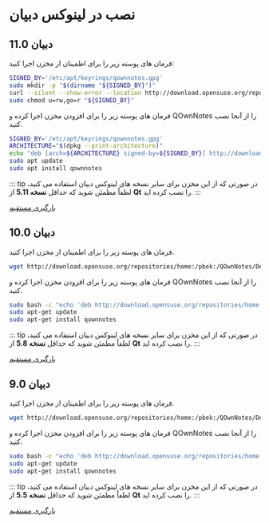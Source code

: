 # نصب در لینوکس دبیان

## دبیان 11.0

فرمان های پوسته زیر را برای اطمینان از مخزن اجرا کنید:

```bash
SIGNED_BY='/etc/apt/keyrings/qownnotes.gpg'
sudo mkdir -p "$(dirname "${SIGNED_BY}")"
curl --silent --show-error --location http://download.opensuse.org/repositories/home:/pbek:/QOwnNotes/Debian_11/Release.key | gpg --dearmor | sudo tee "${SIGNED_BY}" > /dev/null
sudo chmod u=rw,go=r "${SIGNED_BY}"
```

فرمان های پوسته زیر را برای افزودن مخزن اجرا کرده و QOwnNotes را از آنجا نصب کنید.

```bash
SIGNED_BY='/etc/apt/keyrings/qownnotes.gpg'
ARCHITECTURE="$(dpkg --print-architecture)"
echo "deb [arch=${ARCHITECTURE} signed-by=${SIGNED_BY}] http://download.opensuse.org/repositories/home:/pbek:/QOwnNotes/Debian_11/ /" | sudo tee /etc/apt/sources.list.d/qownnotes.list > /dev/null
sudo apt update
sudo apt install qownnotes
```

::: tip
در صورتی که از این مخزن برای سایر نسخه های لینوکس دبیان استفاده می کنید، لطفاً مطمئن شوید که حداقل **نسخه 5.11** از **Qt** را نصب کرده اید.
:::

[بارگیری مستقیم](https://download.opensuse.org/repositories/home:/pbek:/QOwnNotes/Debian_11)

## دبیان 10.0

فرمان های پوسته زیر را برای اطمینان از مخزن اجرا کنید.

```bash
wget http://download.opensuse.org/repositories/home:/pbek:/QOwnNotes/Debian_10/Release.key -O - | sudo apt-key add -
```

فرمان های پوسته زیر را برای افزودن مخزن اجرا کرده و QOwnNotes را از آنجا نصب کنید.

```bash
sudo bash -c "echo 'deb http://download.opensuse.org/repositories/home:/pbek:/QOwnNotes/Debian_10/ /' >> /etc/apt/sources.list.d/qownnotes.list"
sudo apt-get update
sudo apt-get install qownnotes
```

::: tip
در صورتی که از این مخزن برای سایر نسخه های لینوکس دبیان استفاده می کنید، لطفاً مطمئن شوید که حداقل **نسخه 5.8** از **Qt** را نصب کرده اید.
:::

[بارگیری مستقیم](https://download.opensuse.org/repositories/home:/pbek:/QOwnNotes/Debian_10)

## دبیان 9.0

فرمان های پوسته زیر را برای اطمینان از مخزن اجرا کنید.

```bash
wget http://download.opensuse.org/repositories/home:/pbek:/QOwnNotes/Debian_9.0/Release.key -O - | sudo apt-key add -
```

فرمان های پوسته زیر را برای افزودن مخزن اجرا کرده و QOwnNotes را از آنجا نصب کنید.

```bash
sudo bash -c "echo 'deb http://download.opensuse.org/repositories/home:/pbek:/QOwnNotes/Debian_9.0/ /' >> /etc/apt/sources.list.d/qownnotes.list"
sudo apt-get update
sudo apt-get install qownnotes
```

::: tip
در صورتی که از این مخزن برای سایر نسخه های لینوکس دبیان استفاده می کنید، لطفاً مطمئن شوید که حداقل **نسخه 5.5** از **Qt** را نصب کرده اید.
:::

[بارگیری مستقیم](https://download.opensuse.org/repositories/home:/pbek:/QOwnNotes/Debian_9.0)
